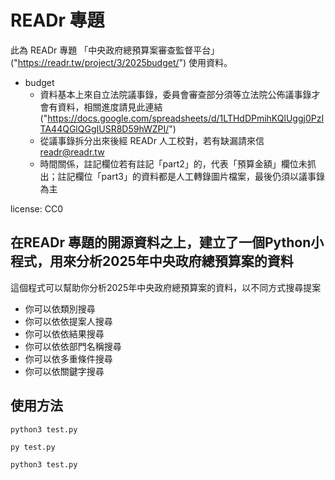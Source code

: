 # READr 專題
此為 READr 專題 「中央政府總預算案審查監督平台」("https://readr.tw/project/3/2025budget/") 使用資料。
* budget
  * 資料基本上來自立法院議事錄，委員會審查部分須等立法院公佈議事錄才會有資料，相關進度請見此連結("https://docs.google.com/spreadsheets/d/1LTHdDPmihKQlUggj0PzITA44QGlQGgIUSR8D59hWZPI/")
  * 從議事錄拆分出來後經 READr 人工校對，若有缺漏請來信 readr@readr.tw
  * 時間關係，註記欄位若有註記「part2」的，代表「預算金額」欄位未抓出；註記欄位「part3」的資料都是人工轉錄圖片檔案，最後仍須以議事錄為主

license: CC0

## 在READr 專題的開源資料之上，建立了一個Python小程式，用來分析2025年中央政府總預算案的資料
這個程式可以幫助你分析2025年中央政府總預算案的資料，以不同方式搜尋提案
* 你可以依類別搜尋
* 你可以依依提案人搜尋
* 你可以依依結果搜尋
* 你可以依依部門名稱搜尋
* 你可以依多重條件搜尋
* 你可以依關鍵字搜尋

## 使用方法
``` On Windows
python3 test.py
```
``` On Linux
py test.py
```
``` On Mac
python3 test.py
```
